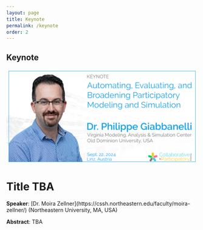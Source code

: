 ```yaml
---
layout: page
title: Keynote
permalink: /keynote
order: 2
---
```


<h2>Keynote</h2>

<div>
    <img src="/assets/copamo-keynote.png" alt="CoPaMo keynote" class="center"><br />
</div>

<h1>Title TBA</h1>
<b>Speaker</b>: [Dr. Moira Zellner](https://cssh.northeastern.edu/faculty/moira-zellner/) (Northeastern University, MA, USA)

<b>Abstract</b>: TBA
